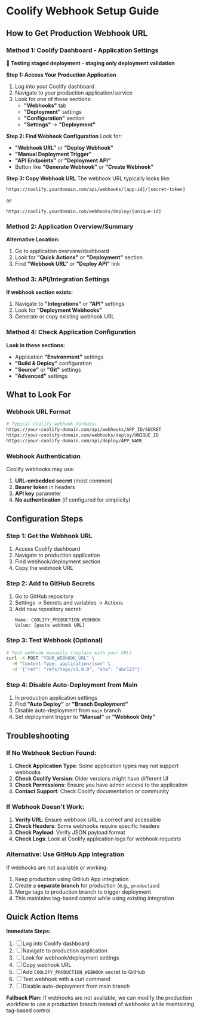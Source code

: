 # Coolify Webhook Setup Guide
## How to Get Production Webhook URL

### Method 1: Coolify Dashboard - Application Settings

**🧪 Testing staged deployment - staging only deployment validation**

**Step 1: Access Your Production Application**
1. Log into your Coolify dashboard
2. Navigate to your production application/service
3. Look for one of these sections:
   - **"Webhooks"** tab
   - **"Deployment"** settings
   - **"Configuration"** section
   - **"Settings"** → **"Deployment"**

**Step 2: Find Webhook Configuration**
Look for:
- **"Webhook URL"** or **"Deploy Webhook"**
- **"Manual Deployment Trigger"**
- **"API Endpoints"** or **"Deployment API"**
- Button like **"Generate Webhook"** or **"Create Webhook"**

**Step 3: Copy Webhook URL**
The webhook URL typically looks like:
```
https://coolify.yourdomain.com/api/webhooks/[app-id]/[secret-token]
```
or
```
https://coolify.yourdomain.com/webhooks/deploy/[unique-id]
```

### Method 2: Application Overview/Summary

**Alternative Location:**
1. Go to application overview/dashboard
2. Look for **"Quick Actions"** or **"Deployment"** section
3. Find **"Webhook URL"** or **"Deploy API"** link

### Method 3: API/Integration Settings

**If webhook section exists:**
1. Navigate to **"Integrations"** or **"API"** settings
2. Look for **"Deployment Webhooks"**
3. Generate or copy existing webhook URL

### Method 4: Check Application Configuration

**Look in these sections:**
- Application **"Environment"** settings
- **"Build & Deploy"** configuration
- **"Source"** or **"Git"** settings
- **"Advanced"** settings

## What to Look For

### Webhook URL Format
```bash
# Typical Coolify webhook formats:
https://your-coolify-domain.com/api/webhooks/APP_ID/SECRET
https://your-coolify-domain.com/webhooks/deploy/UNIQUE_ID
https://your-coolify-domain.com/api/deploy/APP_NAME
```

### Webhook Authentication
Coolify webhooks may use:
1. **URL-embedded secret** (most common)
2. **Bearer token** in headers
3. **API key** parameter
4. **No authentication** (if configured for simplicity)

## Configuration Steps

### Step 1: Get the Webhook URL
1. Access Coolify dashboard
2. Navigate to production application
3. Find webhook/deployment section
4. Copy the webhook URL

### Step 2: Add to GitHub Secrets
1. Go to GitHub repository
2. Settings → Secrets and variables → Actions
3. Add new repository secret:
   ```
   Name: COOLIFY_PRODUCTION_WEBHOOK
   Value: [paste webhook URL]
   ```

### Step 3: Test Webhook (Optional)
```bash
# Test webhook manually (replace with your URL)
curl -X POST "YOUR_WEBHOOK_URL" \
  -H "Content-Type: application/json" \
  -d '{"ref": "refs/tags/v1.0.0", "sha": "abc123"}'
```

### Step 4: Disable Auto-Deployment from Main
1. In production application settings
2. Find **"Auto Deploy"** or **"Branch Deployment"**
3. Disable auto-deployment from `main` branch
4. Set deployment trigger to **"Manual"** or **"Webhook Only"**

## Troubleshooting

### If No Webhook Section Found:
1. **Check Application Type**: Some application types may not support webhooks
2. **Check Coolify Version**: Older versions might have different UI
3. **Check Permissions**: Ensure you have admin access to the application
4. **Contact Support**: Check Coolify documentation or community

### If Webhook Doesn't Work:
1. **Verify URL**: Ensure webhook URL is correct and accessible
2. **Check Headers**: Some webhooks require specific headers
3. **Check Payload**: Verify JSON payload format
4. **Check Logs**: Look at Coolify application logs for webhook requests

### Alternative: Use GitHub App Integration
If webhooks are not available or working:
1. Keep production using GitHub App integration
2. Create a **separate branch** for production (e.g., `production`)
3. Merge tags to production branch to trigger deployment
4. This maintains tag-based control while using existing integration

## Quick Action Items

**Immediate Steps:**
1. ☐ Log into Coolify dashboard
2. ☐ Navigate to production application
3. ☐ Look for webhook/deployment settings
4. ☐ Copy webhook URL
5. ☐ Add `COOLIFY_PRODUCTION_WEBHOOK` secret to GitHub
6. ☐ Test webhook with a curl command
7. ☐ Disable auto-deployment from main branch

**Fallback Plan:**
If webhooks are not available, we can modify the production workflow to use a production branch instead of webhooks while maintaining tag-based control.
